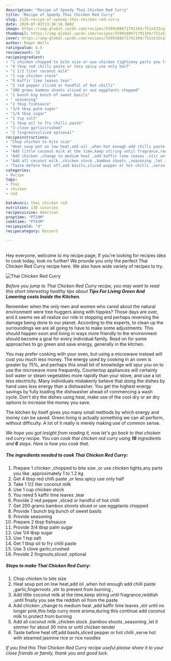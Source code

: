 ```yaml
---
description: "Recipe of Speedy Thai Chicken Red Curry"
title: "Recipe of Speedy Thai Chicken Red Curry"
slug: 2126-recipe-of-speedy-thai-chicken-red-curry
date: 2020-07-03T23:36:18.908Z
image: https://img-global.cpcdn.com/recipes/5599188671791104/751x532cq70/thai-chicken-red-curry-recipe-main-photo.jpg
thumbnail: https://img-global.cpcdn.com/recipes/5599188671791104/751x532cq70/thai-chicken-red-curry-recipe-main-photo.jpg
cover: https://img-global.cpcdn.com/recipes/5599188671791104/751x532cq70/thai-chicken-red-curry-recipe-main-photo.jpg
author: Roger Wells
ratingvalue: 4.5
reviewcount: 10
recipeingredient:
- "1 chicken chopped to bite size or use chicken tightsany parts you like approximately 1 to 12 kg"
- "4 tbsp red chilli paste or less spicy use only half"
- "1 1/2 liter coconut milk"
- "1 cup chicken stock"
- "5 kaffir lime leaves tear"
- "2 red pepper sliced or handful of hot chilli"
- "200 grams bamboo shoots sliced or use eggplants chopped"
- "1 bunch big bunch of sweet basils"
- " seasoning"
- "2 tbsp fishsauce"
- "3/4 tbsp palm sugar"
- "1/4 tbsp sugar"
- "1 tsp salt"
- "1 tbsp oil to fry chilli paste"
- "3 clove garliccrushed"
- "2 fingrootssliced optional"
recipeinstructions:
- "Chop chicken to bite size"
- "Heat soup pot on low heat,add oil ,when hot enough add chilli paste ,garlic,fingerroots ,stir to prevent from burning ,"
- "Add little coconut milk at the time,keep stiring until fragrance,reddish ,until finally you see the reddish oil from the paste"
- "Add chicken ,change to medium heat ,add kaffir lime leaves ,stir until no longer pink,this help curry more aroma,during this continue add coconut milk to protect from burning"
- "Add all coconut milk ,chicken stock ,bamboo shoots ,seasoning ,let it simmer for about 30 mins or until chicken tender"
- "Taste before heat off,add basils,sliced pepper or hot chilli ,serve hot with steamed jasmine rice or rice noodles"
categories:
- Recipe
tags:
- thai
- chicken
- red

katakunci: thai chicken red 
nutrition: 138 calories
recipecuisine: American
preptime: "PT29M"
cooktime: "PT43M"
recipeyield: "4"
recipecategory: Dessert

---
```

<br>
Hey everyone, welcome to my recipe page, If you're looking for recipes idea to cook today, look no further! We provide you only the perfect Thai Chicken Red Curry recipe here. We also have wide variety of recipes to try.
<br>


![Thai Chicken Red Curry](https://img-global.cpcdn.com/recipes/5599188671791104/751x532cq70/thai-chicken-red-curry-recipe-main-photo.jpg)

<i>Before you jump to Thai Chicken Red Curry recipe, you may want to read this short interesting healthy tips about 
<strong>Tips For Living Green And Lowering costs Inside the Kitchen</strong>.</i>
</br>

Remember when the only men and women who cared about the natural environment were tree huggers along with hippies? Those days are over, and it seems we all realize our role in stopping and perhaps reversing the damage being done to our planet. According to the experts, to clean up the surroundings we are all going to have to make some adjustments. This should happen soon and living in ways more friendly to the environment should become a goal for every individual family. Read on for some approaches to go green and save energy, generally in the kitchen.

You may prefer cooking with your oven, but using a microwave instead will cost you much less money. The energy used by cooking in an oven is greater by 75%, and perhaps this small bit of knowledge will spur you on to use the microwave more frequently. Countertop appliances will certainly boil water or steam vegetables more rapidly than your stove, and use a lot less electricity. Many individuals mistakenly believe that doing the dishes by hand uses less energy than a dishwasher. You get the highest energy savings by fully loading the dishwasher ahead of commencing a wash cycle. Don't dry the dishes using heat, make use of the cool dry or air dry options to increase the money you save.

The kitchen by itself gives you many small methods by which energy and money can be saved. Green living is actually something we can all perform, without difficulty. A lot of it really is merely making use of common sense.


<i>We hope you got insight from reading it, now let's go back to thai chicken red curry recipe. You can cook thai chicken red curry using <strong>16</strong> ingredients and <strong>6</strong> steps. Here is how you cook that.
</i>

##### The ingredients needed to cook Thai Chicken Red Curry:

1. Prepare 1 chicken ,chopped to bite size ,or use chicken tights,any parts you like ,approximately 1 to 1.2 kg
1. Get 4 tbsp red chilli paste ,or less spicy use only half
1. Take 1 1/2 liter coconut milk
1. Use 1 cup chicken stock
1. You need 5 kaffir lime leaves ,tear
1. Provide 2 red pepper ,sliced or handful of hot chilli
1. Get 200 grams bamboo shoots sliced or use eggplants chopped
1. Provide 1 bunch big bunch of sweet basils
1. Provide  seasoning
1. Prepare 2 tbsp fishsauce
1. Provide 3/4 tbsp palm sugar
1. Use 1/4 tbsp sugar
1. Use 1 tsp salt
1. Get 1 tbsp oil to fry chilli paste
1. Use 3 clove garlic,crushed
1. Provide 2 fingroots,sliced ,optional


##### Steps to make Thai Chicken Red Curry:

1. Chop chicken to bite size
1. Heat soup pot on low heat,add oil ,when hot enough add chilli paste ,garlic,fingerroots ,stir to prevent from burning ,
1. Add little coconut milk at the time,keep stiring until fragrance,reddish ,until finally you see the reddish oil from the paste
1. Add chicken ,change to medium heat ,add kaffir lime leaves ,stir until no longer pink,this help curry more aroma,during this continue add coconut milk to protect from burning
1. Add all coconut milk ,chicken stock ,bamboo shoots ,seasoning ,let it simmer for about 30 mins or until chicken tender
1. Taste before heat off,add basils,sliced pepper or hot chilli ,serve hot with steamed jasmine rice or rice noodles


<i>If you find this Thai Chicken Red Curry recipe useful please share it to your close friends or family, thank you and good luck.</i>
